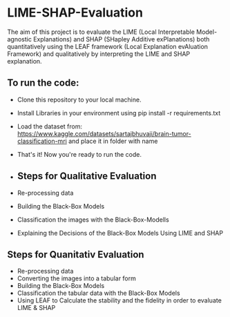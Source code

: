 # LIME-SHAP-Evaluation

The aim of this project is to evaluate the LIME (Local Interpretable Model-agnostic Explanations) and SHAP (SHapley Additive exPlanations) both quantitatively using the LEAF framework (Local Explanation evAluation Framework) and qualitatively by interpreting the LIME and SHAP explanation.

## To run the code:
- Clone this repository to your local machine.
- Install Libraries in your environment using pip install -r requirements.txt
- Load the dataset from: https://www.kaggle.com/datasets/sartajbhuvaji/brain-tumor-classification-mri and place it in folder with name 
- That's it! Now you're ready to run the code.

- ## Steps for Qualitative Evaluation
- Re-processing data
- Building the Black-Box Models
- Classification the images with the Black-Box-Modells
- Explaining the Decisions of the Black-Box Models Using LIME and SHAP

## Steps for Quanitativ Evaluation
- Re-processing data
- Converting the images into a tabular form
- Building the Black-Box Models
- Classification the tabular data with the Black-Box Models
- Using LEAF to Calculate the stability and the fidelity in order to evaluate LIME & SHAP
